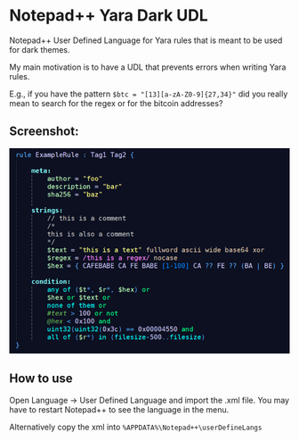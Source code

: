 
# Notepad++ Yara Dark UDL

Notepad++ User Defined Language for Yara rules that is meant to be used for dark themes.

My main motivation is to have a UDL that prevents errors when writing Yara rules. 

E.g., if you have the pattern `$btc = "[13][a-zA-Z0-9]{27,34}"` did you really mean to search for the regex or for the bitcoin addresses?

## Screenshot:

![Screenshot](yara%20udl%20dark%20screenshot.png)

## How to use

Open Language -> User Defined Language and import the .xml file.
You may have to restart Notepad++ to see the language in the menu.

Alternatively copy the xml into `%APPDATA%\Notepad++\userDefineLangs`
